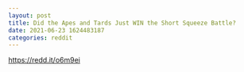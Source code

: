 ```yaml
--- 
layout: post 
title: Did the Apes and Tards Just WIN the Short Squeeze Battle? 
date: 2021-06-23 1624483187 
categories: reddit 
--- 
```

https://redd.it/o6m9ei